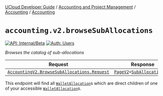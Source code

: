 [UCloud Developer Guide](/docs/developer-guide/README.md) / [Accounting and Project Management](/docs/developer-guide/accounting-and-projects/README.md) / [Accounting](/docs/developer-guide/accounting-and-projects/accounting/README.md) / [Accounting](/docs/developer-guide/accounting-and-projects/accounting/allocations.md)

# `accounting.v2.browseSubAllocations`

[![API: Internal/Beta](https://img.shields.io/static/v1?label=API&message=Internal/Beta&color=red&style=flat-square)](/docs/developer-guide/core/api-conventions.md)
[![Auth: Users](https://img.shields.io/static/v1?label=Auth&message=Users&color=informational&style=flat-square)](/docs/developer-guide/core/types.md#role)


_Browses the catalog of sub-allocations_

| Request | Response | Error |
|---------|----------|-------|
|<code><a href='#accountingv2.browsesuballocations.request'>AccountingV2.BrowseSubAllocations.Request</a></code>|<code><a href='/docs/reference/dk.sdu.cloud.PageV2.md'>PageV2</a>&lt;<a href='#suballocationv2'>SubAllocationV2</a>&gt;</code>|<code><a href='/docs/reference/dk.sdu.cloud.CommonErrorMessage.md'>CommonErrorMessage</a></code>|

This endpoint will find all [`WalletAllocation`](/docs/reference/dk.sdu.cloud.accounting.api.WalletAllocation.md)s which are direct children of one of your
accessible [`WalletAllocation`](/docs/reference/dk.sdu.cloud.accounting.api.WalletAllocation.md)s.


